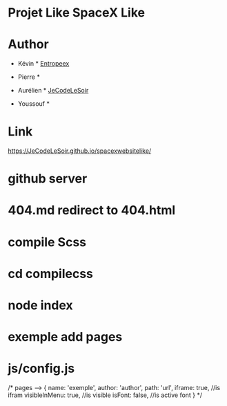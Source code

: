 # Projet Like SpaceX Like


# Author

* Kévin * [Entropeex](https://github.com/entropeex)

* Pierre *

* Aurélien * [JeCodeLeSoir](https://github.com/JeCodeLeSoir)

* Youssouf *

# Link
https://JeCodeLeSoir.github.io/spacexwebsitelike/

# github server
# 404.md redirect to 404.html

# compile Scss
# cd compilecss
# node index

# exemple add pages
# js/config.js
/*
  pages -->
  {
      name: 'exemple',
      author: 'author',
      path: 'url',
      iframe: true, //is ifram
      visibleInMenu: true, //is visible
      isFont: false, //is active font
  }
*/
